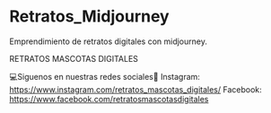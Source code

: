 # Retratos_Midjourney
 Emprendimiento de retratos digitales con midjourney.

 RETRATOS MASCOTAS DIGITALES 

 💻Siguenos en nuestras redes sociales📸 
 Instagram: https://www.instagram.com/retratos_mascotas_digitales/
 Facebook: https://www.facebook.com/retratosmascotasdigitales
